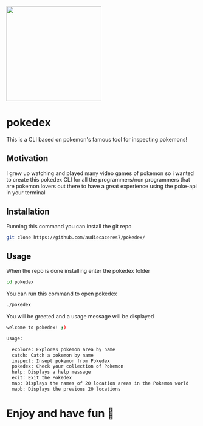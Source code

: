 <img src="https://github.com/audiecaceres7/pokedex/assets/96566379/ff618b09-c493-41a1-b677-59f007d2ef70" width=250x250 img/>

# pokedex 
This is a CLI based on pokemon's famous tool for inspecting pokemons!

## Motivation
I grew up watching and played many video games of pokemon so i wanted to create this pokedex
CLI for all the programmers/non programmers that are pokemon lovers out there to have a great 
experience using the poke-api in your terminal 

## Installation
Running this command you can install the git repo
```bash 
git clone https://github.com/audiecaceres7/pokedex/
```
## Usage 
When the repo is done installing enter the pokedex folder
```bash
cd pokedex
```
You can run this command to open pokedex
```bash
./pokedex
```
You will be greeted and a usage message will be displayed
```bash
welcome to pokedex! ;)

Usage:

  explore: Explores pokemon area by name
  catch: Catch a pokemon by name
  inspect: Insept pokemon from Pokedex
  pokedex: Check your collection of Pokemon
  help: Displays a help message
  exit: Exit the Pokedex
  map: Displays the names of 20 location areas in the Pokemon world
  mapb: Displays the previous 20 locations
```
# Enjoy and have fun 💙
